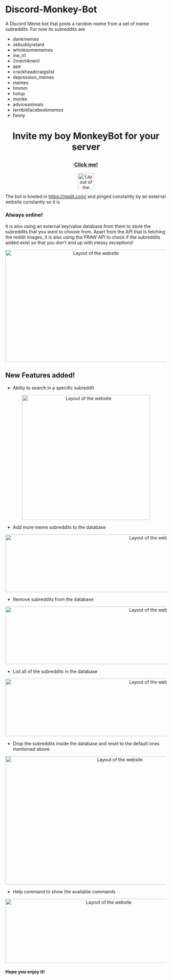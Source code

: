 # Discord-Monkey-Bot
A Discord Meme bot that posts a random meme from a set of meme subreddits.
For now its subreddits are 
* dankmemes
* okbuddyretard
* wholesomememes
* me_irl
* 2meirl4meirl
* ape
* crackheadcraigslist
* depression_memes
* memes
* hmmm
* holup
* monke
* adviceanimals
* terriblefacebookmemes
* funny


# <p align="center"> Invite my boy MonkeyBot for your server </p>
### <p align="center"> <a href="https://discord.com/api/oauth2/authorize?client_id=880865666708701226&permissions=259846043712&scope=bot">Click me!</a> </p>
<a href="https://discord.com/api/oauth2/authorize?client_id=880865666708701226&permissions=259846043712&scope=bot">
         <p align="center">
          <img src="https://i.imgur.com/5ExxUUc.png" width="50" height="50" alt="Layout of the website">
         </p>
</a>

The bot is hosted in https://replit.com/ and pinged constantly by an external website constantly so it is 
### Always online! 
It is also using an external key/value database from them to store the subreddits that you want to choose from.
Apart from the API that is fetching the reddit images, it is also using the PRAW API to check if the subreddits added exist so that you don't end up with messy exceptions!
<p align="center">
          <img src="https://i.imgur.com/cViVwGV.png" width="550" height="350" alt="Layout of the website">
         </p>

## New Features added!
* Abilty to search in a specific subreddit
<p align="center">
          <img src="https://i.imgur.com/a9JVaqn.png" width="400" height="390" alt="Layout of the website">
         </p>


* Add more meme subreddits to the database
<p align="center">
          <img src="https://i.imgur.com/N5gu2kM.png" width="900" height="180" alt="Layout of the website">
         </p>


* Remove subreddits from the database
<p align="center">
          <img src="https://i.imgur.com/PnSUUo5.png" width="900" height="180" alt="Layout of the website">
         </p>

* List all of the subreddits in the database
<p align="center">
          <img src="https://i.imgur.com/n0egiwq.png" width="900" height="180" alt="Layout of the website">
         </p>

* Drop the subreddits inside the database and reset to the default ones mentioned above
<p align="center">
          <img src="https://i.imgur.com/e4HCK87.png" width="700" height="400" alt="Layout of the website">
         </p>

* Help command to show the available commands
<p align="center">
          <img src="https://i.imgur.com/iE3aBF7.png" width="630" height="200" alt="Layout of the website">
         </p>


#### Hope you enjoy it!
